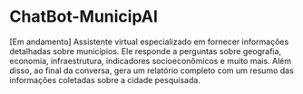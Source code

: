 # ChatBot-MunicipAI
[Em andamento] Assistente virtual especializado em fornecer informações detalhadas sobre municípios. Ele responde a perguntas sobre geografia, economia, infraestrutura, indicadores socioeconômicos e muito mais. Além disso, ao final da conversa, gera um relatório completo com um resumo das informações coletadas sobre a cidade pesquisada.
